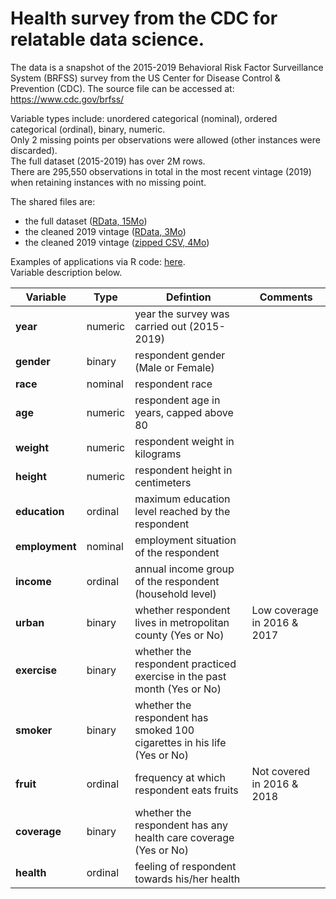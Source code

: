 # Health survey from the CDC for relatable data science.

The data is a snapshot of the 2015-2019 Behavioral Risk Factor Surveillance System (BRFSS) survey from the US Center for Disease Control & Prevention (CDC). The source file can be accessed at: https://www.cdc.gov/brfss/

Variable types include: unordered categorical (nominal), ordered categorical (ordinal), binary, numeric.    
Only 2 missing points per observations were allowed (other instances were discarded).   
The full dataset (2015-2019) has over 2M rows.  
There are 295,550 observations in total in the most recent vintage (2019) when retaining instances with no missing point.

The shared files are:   
- the full dataset ([RData, 15Mo](/data/health_data.RData))  
- the cleaned 2019 vintage ([RData, 3Mo](/data/health_2019.RData))   
- the cleaned 2019 vintage ([zipped CSV, 4Mo](/data/health_2019.csv.zip))    

Examples of applications via R code: [here](cdc_md.md).     
Variable description below.

|**Variable** | Type | Defintion |  Comments |
|---|---|---|---|
|**year** | numeric | year the survey was carried out (2015-2019)| |  
| **gender** | binary | respondent gender (Male or Female) |  |    
| **race** | nominal | respondent race  |   | 
| **age** | numeric | respondent age in years, capped above 80 |   | 
| **weight** | numeric | respondent weight in kilograms |  |
| **height**  |numeric | respondent height in centimeters  |  | 
| **education** | ordinal | maximum education level reached by the respondent  |  |
| **employment** | nominal | employment situation of the respondent |    |
| **income** | ordinal | annual income group of the respondent (household level) |   |
| **urban** | binary | whether respondent lives in metropolitan county (Yes or No)  | Low coverage in 2016 & 2017 |     
| **exercise** | binary | whether the respondent practiced exercise in the past month (Yes or No)  |  | 
| **smoker** | binary | whether the respondent has smoked 100 cigarettes in his life (Yes or No)  |     |  
| **fruit** | ordinal | frequency at which respondent eats fruits |  Not covered in 2016 & 2018 |  
| **coverage**|  binary | whether the respondent has any health care coverage (Yes or No) |  | 
| **health** | ordinal | feeling of respondent towards his/her health |    
